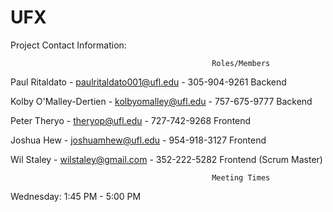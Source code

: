 # UFX
Project
Contact Information:


                                                 Roles/Members
  Paul Ritaldato - paulritaldato001@ufl.edu - 305-904-9261   Backend
  
  Kolby O'Malley-Dertien - kolbyomalley@ufl.edu - 757-675-9777    Backend
  
  Peter Theryo - theryop@ufl.edu - 727-742-9268    Frontend
  
  Joshua Hew - joshuamhew@ufl.edu - 954-918-3127    Frontend
  
  Wil Staley - wilstaley@gmail.com - 352-222-5282    Frontend (Scrum Master)
 
                                                 Meeting Times
  Wednesday: 1:45 PM - 5:00 PM
